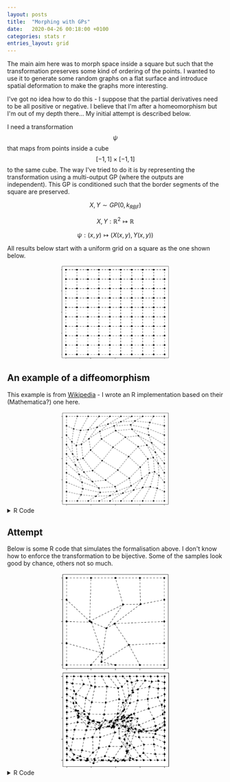 ```yaml
---
layout: posts
title:  "Morphing with GPs"
date:   2020-04-26 00:18:00 +0100
categories: stats r
entries_layout: grid
---
```


The main aim here was to morph space inside a square but such that the transformation preserves some kind of ordering of the points. I wanted to use it to generate some random graphs on a flat surface and introduce spatial deformation to make the graphs more interesting.

I've got no idea how to do this - I suppose that the partial derivatives need to be all positive or negative. I believe that I'm after a homeomorphism but I'm out of my depth there... My initial attempt is described below.

I need a transformation $$\psi$$ that maps from points inside a cube $$[-1, 1] \times [-1, 1]$$ to the same cube. The way I've tried to do it is by representing the transformation using a multi-output GP (where the outputs are independent). This GP is conditioned such that the border segments of the square are preserved.

$$ X, Y \sim GP(0, k_{RBF}) $$

$$ X, Y : \mathbb R^2 \mapsto \mathbb R $$

$$ \psi : (x, y) \mapsto (X(x, y), Y(x, y)) $$

All results below start with a uniform grid on a square as the one shown below.

<center> <img src="/images/stgrd.png" width="50%"> </center>

## An example of a diffeomorphism

This example is from [Wikipedia](https://en.wikipedia.org/wiki/Diffeomorphism) - I wrote an R implementation based on their (Mathematica?) one here.

<center> <img src="/images/wkdfm.png" width="50%"> </center>

<details>
<summary> R Code </summary>

{%highlight R%}

library(data.table)

diffeo_example = function(n = 10, epsilon = 1.5) {
    grid = data.table(expand.grid(x = seq(-1, 1, length.out = n),
                                  y = seq(-1, 1, length.out = n)))
    x = copy(grid$x); y = copy(grid$y)

    A = 0.5 * epsilon * (0.25 * (cos(pi*x) + 1) *
                                (cos(pi*y) + 1) +
                         cos(0.5*pi*x) * cos(0.5*pi*y))
    grid[, x_new := x - y*A]
    grid[, y_new := y + x*A]
    return(grid)
}

plot_results = function(grid, ...) {
    grid[, plot(x_new, y_new, pch = 20, ...)]
    grid[, {for(i in 2:.N) segments(x_new[i - 1], y_new[i - 1], x_new[i], y_new[i], lty = 2)}, by = y]
    grid[, {for(i in 2:.N) segments(x_new[i - 1], y_new[i - 1], x_new[i], y_new[i], lty = 2)}, by = x]
}

plot_results(diffeo_example())

{% endhighlight %}

</details>

## Attempt

Below is some R code that simulates the formalisation above. I don't know how to enforce the transformation to be bijective. Some of the samples look good by chance, others not so much.

<center> <img src="/images/gdfr1.png" width="50%"> </center>
<center> <img src="/images/gdfr2.png" width="50%"> </center>

<details>
<summary> R Code </summary>

{%highlight R%}

simulate_function <- function(v = 0.25, l = 0.5, n = 50, condition = 'x') {
    grid = data.table(expand.grid(x = seq(-1, 1, length.out = n),
                                  y = seq(-1, 1, length.out = n)))

    x = copy(grid$x); y = copy(grid$y)
    K_x = matrix(x, length(x), length(x), T) -
          matrix(x, length(x), length(x), F)
    K_x = v * exp(- K_x^2 / l^2)

    K_y = matrix(y, length(y), length(y), T) -
          matrix(y, length(y), length(y), F)
    K_y = v * exp(- K_y^2 / l^2)

    K = K_x*K_y

    if(condition == 'x')
        grid[(abs(y) == 1) | (abs(x) == 1), f_cond := x]
    if(condition == 'y')
        grid[(abs(y) == 1) | (abs(x) == 1), f_cond := y]

    index_cond = grid[, which(!is.na(f_cond))]
    index_unkn = grid[, which( is.na(f_cond))]

    K11 = K[index_unkn, index_unkn]
    K12 = K[index_unkn, index_cond]
    K21 = K[index_cond, index_unkn]
    K22 = K[index_cond, index_cond]

    mu_bar = K12 %*% solve(K22 + diag(nrow(K22))*1e-10) %*% grid[index_cond, f_cond]
    ch_bar = t(chol(K11 - K12 %*% solve(K22 + diag(nrow(K22))*1e-10) %*% K21 + diag(length(index_unkn))*1e-3))

    grid[index_unkn, f_cond := mu_bar + ch_bar %*% rnorm(.N)]

    return(grid)

}

simulate_gp_results = function(v = 0.25, l = 0.5, n = 50) {
    grid_x = simulate_function(n = n, v = v, l = l, condition = 'x')
    setnames(grid_x, 'f_cond', 'x_new')

    grid_y = simulate_function(n = n, v = v, l = l, condition = 'y')
    setnames(grid_y, 'f_cond', 'y_new')

    grid = merge(grid_x, grid_y, by = c('x', 'y'))
    return(grid)
}

plot_results(simulate_gp_results(n = 5))

{% endhighlight %}

</details>
